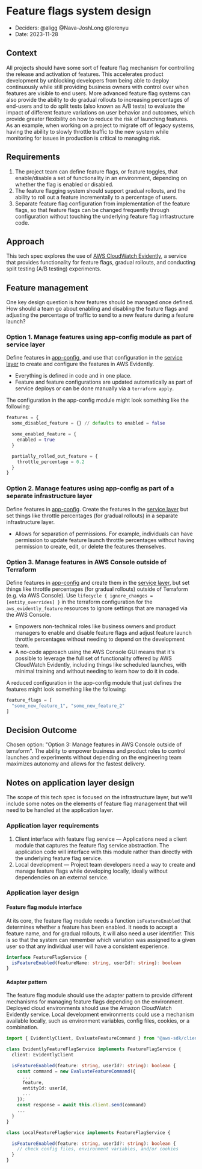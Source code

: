 # Feature flags system design

* Deciders: @aligg @Nava-JoshLong @lorenyu
* Date: 2023-11-28

## Context

All projects should have some sort of feature flag mechanism for controlling the release and activation of features. This accelerates product development by unblocking developers from being able to deploy continuously while still providing business owners with control over when features are visible to end users. More advanced feature flag systems can also provide the ability to do gradual rollouts to increasing percentages of end-users and to do split tests (also known as A/B tests) to evaluate the impact of different feature variations on user behavior and outcomes, which provide greater flexibility on how to reduce the risk of launching features. As an example, when working on a project to migrate off of legacy systems, having the ability to slowly throttle traffic to the new system while monitoring for issues in production is critical to managing risk.

## Requirements

1. The project team can define feature flags, or feature toggles, that enable/disable a set of functionality in an environment, depending on whether the flag is enabled or disabled.
2. The feature flagging system should support gradual rollouts, and the ability to roll out a feature incrementally to a percentage of users.
3. Separate feature flag configuration from implementation of the feature flags, so that feature flags can be changed frequently through configuration without touching the underlying feature flag infrastructure code.

## Approach

This tech spec explores the use of [AWS CloudWatch Evidently](https://docs.aws.amazon.com/AmazonCloudWatch/latest/monitoring/CloudWatch-Evidently.html), a service that provides functionality for feature flags, gradual rollouts, and conducting split testing (A/B testing) experiments.

## Feature management

One key design question is how features should be managed once defined. How should a team go about enabling and disabling the feature flags and adjusting the percentage of traffic to send to a new feature during a feature launch?

### Option 1. Manage features using app-config module as part of service layer

Define features in [app-config](/infra/app/app-config/), and use that configuration in the [service layer](/infra/app/service/) to create and configure the features in AWS Evidently.

* Everything is defined in code and in one place.
* Feature and feature configurations are updated automatically as part of service deploys or can be done manually via a `terraform apply`.

The configuration in the app-config module might look something like the following:

```terraform
features = {
  some_disabled_feature = {} // defaults to enabled = false

  some_enabled_feature = {
    enabled = true
  }

  partially_rolled_out_feature = {
    throttle_percentage = 0.2
  }
}
```

### Option 2. Manage features using app-config as part of a separate infrastructure layer

Define features in [app-config](/infra/app/app-config/main.tf). Create the features in the [service layer](/infra/app/service/) but set things like throttle percentages (for gradual rollouts) in a separate infrastructure layer.

* Allows for separation of permissions. For example, individuals can have permission to update feature launch throttle percentages without having permission to create, edit, or delete the features themselves.

### Option 3. Manage features in AWS Console outside of Terraform

Define features in [app-config](/infra/app/app-config/main.tf) and create them in the [service layer](/infra/app/service), but set things like throttle percentages (for gradual rollouts) outside of Terraform (e.g. via AWS Console). Use `lifecycle { ignore_changes = [entity_overrides] }` in the terraform configuration for the `aws_evidently_feature` resources to ignore settings that are managed via the AWS Console.

* Empowers non-technical roles like business owners and product managers to enable and disable feature flags and adjust feature launch throttle percentages without needing to depend on the development team.
* A no-code approach using the AWS Console GUI means that it's possible to leverage the full set of functionality offered by AWS CloudWatch Evidently, including things like scheduled launches, with minimal training and without needing to learn how to do it in code.

A reduced configuration in the app-config module that just defines the features might look something like the following:

```terraform
feature_flags = [
  "some_new_feature_1", "some_new_feature_2"
]
```

## Decision Outcome

Chosen option: "Option 3: Manage features in AWS Console outside of terraform". The ability to empower business and product roles to control launches and experiments without depending on the engineering team maximizes autonomy and allows for the fastest delivery.

## Notes on application layer design

The scope of this tech spec is focused on the infrastructure layer, but we'll include some notes on the elements of feature flag management that will need to be handled at the application layer.


### Application layer requirements

1. Client interface with feature flag service — Applications need a client module that captures the feature flag service abstraction. The application code will interface with this module rather than directly with the underlying feature flag service.
2. Local development — Project team developers need a way to create and manage feature flags while developing locally, ideally without dependencies on an external service.

### Application layer design

#### Feature flag module interface

At its core, the feature flag module needs a function `isFeatureEnabled` that determines whether a feature has been enabled. It needs to accept a feature name, and for gradual rollouts, it will also need a user identifier. This is so that the system can remember which variation was assigned to a given user so that any individual user will have a consistent experience.

```ts
interface FeatureFlagService {
  isFeatureEnabled(featureName: string, userId?: string): boolean
}
```

#### Adapter pattern

The feature flag module should use the adapter pattern to provide different mechanisms for managing feature flags depending on the environment. Deployed cloud environments should use the Amazon CloudWatch Evidently service. Local development environments could use a mechanism available locally, such as environment variables, config files, cookies, or a combination.

```ts
import { EvidentlyClient, EvaluateFeatureCommand } from "@aws-sdk/client-evidently";

class EvidentlyFeatureFlagService implements FeatureFlagService {
  client: EvidentlyClient

  isFeatureEnabled(feature: string, userId?: string): boolean {
    const command = new EvaluateFeatureCommand({
      ...
      feature,
      entityId: userId,
      ...
    });
    const response = await this.client.send(command)
    ...
  }
}
```

```ts
class LocalFeatureFlagService implements FeatureFlagService {

  isFeatureEnabled(feature: string, userId?: string): boolean {
    // check config files, environment variables, and/or cookies
  }
}
```
